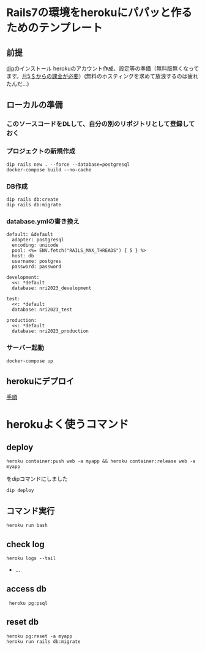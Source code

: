# Rails7の環境をherokuにパパッと作るためのテンプレート

## 前提
[dip](https://github.com/bibendi/dip)のインストール
herokuのアカウント作成、設定等の準備（無料版無くなってます。[月5＄からの課金が必要](https://jp.heroku.com/pricing)）(無料のホスティングを求めて放浪するのは疲れたんだ...)

## ローカルの準備

### このソースコードをDLして、自分の別のリポジトリとして登録しておく

### プロジェクトの新規作成
```
dip rails new . --force --database=postgresql
docker-compose build --no-cache	
```

### DB作成
```
dip rails db:create
dip rails db:migrate
```

### database.ymlの書き換え
```
default: &default
  adapter: postgresql
  encoding: unicode
  pool: <%= ENV.fetch("RAILS_MAX_THREADS") { 5 } %>
  host: db
  username: postgres
  password: password

development:
  <<: *default
  database: nri2023_development

test:
  <<: *default
  database: nri2023_test

production:
  <<: *default
  database: nri2023_production
```

### サーバー起動
```
docker-compose up
```

## herokuにデプロイ
[手順](https://devcenter.heroku.com/ja/articles/build-docker-images-heroku-yml)

# herokuよく使うコマンド
## deploy
```
heroku container:push web -a myapp && heroku container:release web -a myapp
```
をdipコマンドにしました
```
dip deploy
```

## コマンド実行
```
heroku run bash
```

## check log
```
heroku logs --tail
```
* ...


## access db
```
 heroku pg:psql
```

## reset db
```
heroku pg:reset -a myapp
heroku run rails db:migrate
```


